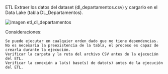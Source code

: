 ETL
Extraer los datos del dataset (dl_departamentos.csv) y cargarlo en el Data Lake (tabla DL_Departamentos).

![imagen etl_dl_departamentos](/assets/images/etl_dl_departamentos.png)

Consideraciones:

    Se puede ejecutar en cualquier orden dado que no tiene dependencias.
    No es necesaria la preexistencia de la tabla, el proceso es capaz de crearla durante la ejecución.
    Verificar la carpeta y la ruta del archivo CSV antes de la ejecución del ETL.
    Verificar la conexión a la(s) base(s) de dato(s) antes de la ejecución del ETL.
